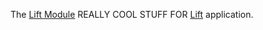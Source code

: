 The [Lift Module](https://github.com/YOUR_AcCOUNT/liftmodules-MODULES) REALLY COOL STUFF FOR  [Lift](http://www.liftweb.net) application.
